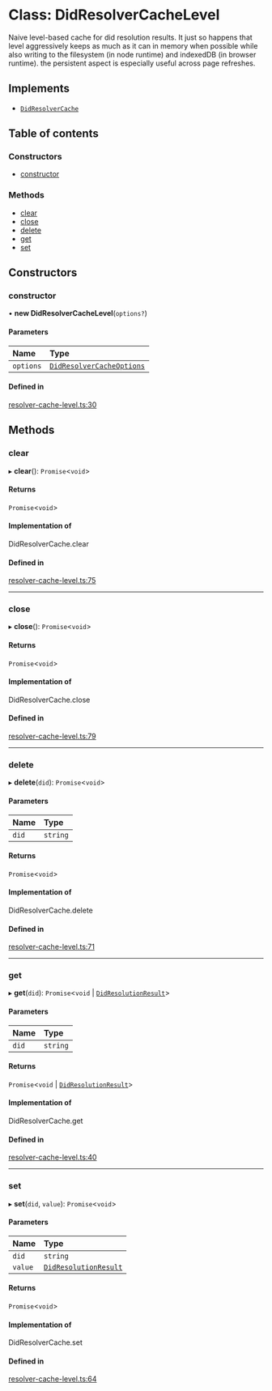 # Class: DidResolverCacheLevel

Naive level-based cache for did resolution results. It just so happens that level aggressively keeps as much as it
can in memory when possible while also writing to the filesystem (in node runtime) and indexedDB (in browser runtime).
the persistent aspect is especially useful across page refreshes.

## Implements

- [`DidResolverCache`](../index.md#didresolvercache)

## Table of contents

### Constructors

- [constructor](DidResolverCacheLevel.md#constructor)

### Methods

- [clear](DidResolverCacheLevel.md#clear)
- [close](DidResolverCacheLevel.md#close)
- [delete](DidResolverCacheLevel.md#delete)
- [get](DidResolverCacheLevel.md#get)
- [set](DidResolverCacheLevel.md#set)

## Constructors

### constructor

• **new DidResolverCacheLevel**(`options?`)

#### Parameters

| Name | Type |
| :------ | :------ |
| `options` | [`DidResolverCacheOptions`](../index.md#didresolvercacheoptions) |

#### Defined in

[resolver-cache-level.ts:30](https://github.com/TBD54566975/web5-js/blob/ff920f5/packages/dids/src/resolver-cache-level.ts#L30)

## Methods

### clear

▸ **clear**(): `Promise`<`void`\>

#### Returns

`Promise`<`void`\>

#### Implementation of

DidResolverCache.clear

#### Defined in

[resolver-cache-level.ts:75](https://github.com/TBD54566975/web5-js/blob/ff920f5/packages/dids/src/resolver-cache-level.ts#L75)

___

### close

▸ **close**(): `Promise`<`void`\>

#### Returns

`Promise`<`void`\>

#### Implementation of

DidResolverCache.close

#### Defined in

[resolver-cache-level.ts:79](https://github.com/TBD54566975/web5-js/blob/ff920f5/packages/dids/src/resolver-cache-level.ts#L79)

___

### delete

▸ **delete**(`did`): `Promise`<`void`\>

#### Parameters

| Name | Type |
| :------ | :------ |
| `did` | `string` |

#### Returns

`Promise`<`void`\>

#### Implementation of

DidResolverCache.delete

#### Defined in

[resolver-cache-level.ts:71](https://github.com/TBD54566975/web5-js/blob/ff920f5/packages/dids/src/resolver-cache-level.ts#L71)

___

### get

▸ **get**(`did`): `Promise`<`void` \| [`DidResolutionResult`](../index.md#didresolutionresult)\>

#### Parameters

| Name | Type |
| :------ | :------ |
| `did` | `string` |

#### Returns

`Promise`<`void` \| [`DidResolutionResult`](../index.md#didresolutionresult)\>

#### Implementation of

DidResolverCache.get

#### Defined in

[resolver-cache-level.ts:40](https://github.com/TBD54566975/web5-js/blob/ff920f5/packages/dids/src/resolver-cache-level.ts#L40)

___

### set

▸ **set**(`did`, `value`): `Promise`<`void`\>

#### Parameters

| Name | Type |
| :------ | :------ |
| `did` | `string` |
| `value` | [`DidResolutionResult`](../index.md#didresolutionresult) |

#### Returns

`Promise`<`void`\>

#### Implementation of

DidResolverCache.set

#### Defined in

[resolver-cache-level.ts:64](https://github.com/TBD54566975/web5-js/blob/ff920f5/packages/dids/src/resolver-cache-level.ts#L64)

